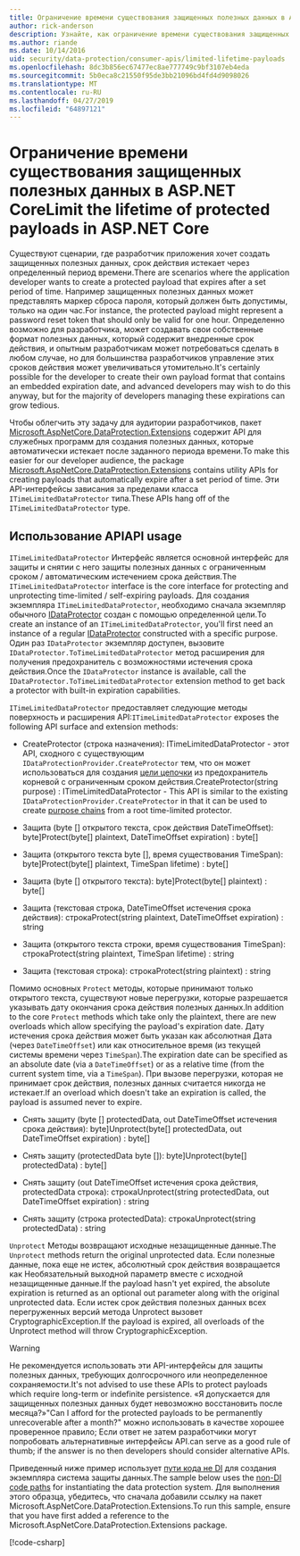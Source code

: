 ```yaml
---
title: Ограничение времени существования защищенных полезных данных в ASP.NET Core
author: rick-anderson
description: Узнайте, как ограничение времени существования защищенных полезных данных, с помощью API защиты данных ASP.NET Core.
ms.author: riande
ms.date: 10/14/2016
uid: security/data-protection/consumer-apis/limited-lifetime-payloads
ms.openlocfilehash: 8dc3b856ec67477ec8ae777749c9bf3107eb4eda
ms.sourcegitcommit: 5b0eca8c21550f95de3bb21096bd4fd4d9098026
ms.translationtype: MT
ms.contentlocale: ru-RU
ms.lasthandoff: 04/27/2019
ms.locfileid: "64897121"
---
```

# <a name="limit-the-lifetime-of-protected-payloads-in-aspnet-core"></a><span data-ttu-id="24506-103">Ограничение времени существования защищенных полезных данных в ASP.NET Core</span><span class="sxs-lookup"><span data-stu-id="24506-103">Limit the lifetime of protected payloads in ASP.NET Core</span></span>

<span data-ttu-id="24506-104">Существуют сценарии, где разработчик приложения хочет создать защищенных полезных данных, срок действия истекает через определенный период времени.</span><span class="sxs-lookup"><span data-stu-id="24506-104">There are scenarios where the application developer wants to create a protected payload that expires after a set period of time.</span></span> <span data-ttu-id="24506-105">Например защищенных полезных данных может представлять маркер сброса пароля, который должен быть допустимы, только на один час.</span><span class="sxs-lookup"><span data-stu-id="24506-105">For instance, the protected payload might represent a password reset token that should only be valid for one hour.</span></span> <span data-ttu-id="24506-106">Определенно возможно для разработчика, может создавать свои собственные формат полезных данных, который содержит внедренные срок действия, и опытным разработчикам может потребоваться сделать в любом случае, но для большинства разработчиков управление этих сроков действия может увеличиваться утомительно.</span><span class="sxs-lookup"><span data-stu-id="24506-106">It's certainly possible for the developer to create their own payload format that contains an embedded expiration date, and advanced developers may wish to do this anyway, but for the majority of developers managing these expirations can grow tedious.</span></span>

<span data-ttu-id="24506-107">Чтобы облегчить эту задачу для аудитории разработчиков, пакет [Microsoft.AspNetCore.DataProtection.Extensions](https://www.nuget.org/packages/Microsoft.AspNetCore.DataProtection.Extensions/) содержит API для служебных программ для создания полезных данных, которые автоматически истекает после заданного периода времени.</span><span class="sxs-lookup"><span data-stu-id="24506-107">To make this easier for our developer audience, the package [Microsoft.AspNetCore.DataProtection.Extensions](https://www.nuget.org/packages/Microsoft.AspNetCore.DataProtection.Extensions/) contains utility APIs for creating payloads that automatically expire after a set period of time.</span></span> <span data-ttu-id="24506-108">Эти API-интерфейсы зависания за пределами класса `ITimeLimitedDataProtector` типа.</span><span class="sxs-lookup"><span data-stu-id="24506-108">These APIs hang off of the `ITimeLimitedDataProtector` type.</span></span>

## <a name="api-usage"></a><span data-ttu-id="24506-109">Использование API</span><span class="sxs-lookup"><span data-stu-id="24506-109">API usage</span></span>

<span data-ttu-id="24506-110">`ITimeLimitedDataProtector` Интерфейс является основной интерфейс для защиты и снятии с него защиты полезных данных с ограниченным сроком / автоматическим истечением срока действия.</span><span class="sxs-lookup"><span data-stu-id="24506-110">The `ITimeLimitedDataProtector` interface is the core interface for protecting and unprotecting time-limited / self-expiring payloads.</span></span> <span data-ttu-id="24506-111">Для создания экземпляра `ITimeLimitedDataProtector`, необходимо сначала экземпляр обычного [IDataProtector](xref:security/data-protection/consumer-apis/overview) создан с помощью определенной цели.</span><span class="sxs-lookup"><span data-stu-id="24506-111">To create an instance of an `ITimeLimitedDataProtector`, you'll first need an instance of a regular [IDataProtector](xref:security/data-protection/consumer-apis/overview) constructed with a specific purpose.</span></span> <span data-ttu-id="24506-112">Один раз `IDataProtector` экземпляр доступен, вызовите `IDataProtector.ToTimeLimitedDataProtector` метод расширения для получения предохранитель с возможностями истечения срока действия.</span><span class="sxs-lookup"><span data-stu-id="24506-112">Once the `IDataProtector` instance is available, call the `IDataProtector.ToTimeLimitedDataProtector` extension method to get back a protector with built-in expiration capabilities.</span></span>

<span data-ttu-id="24506-113">`ITimeLimitedDataProtector` предоставляет следующие методы поверхность и расширения API:</span><span class="sxs-lookup"><span data-stu-id="24506-113">`ITimeLimitedDataProtector` exposes the following API surface and extension methods:</span></span>

* <span data-ttu-id="24506-114">CreateProtector (строка назначения): ITimeLimitedDataProtector - этот API, сходного с существующим `IDataProtectionProvider.CreateProtector` тем, что он может использоваться для создания [цели цепочки](xref:security/data-protection/consumer-apis/purpose-strings) из предохранитель корневой с ограниченным сроком действия.</span><span class="sxs-lookup"><span data-stu-id="24506-114">CreateProtector(string purpose) : ITimeLimitedDataProtector - This API is similar to the existing `IDataProtectionProvider.CreateProtector` in that it can be used to create [purpose chains](xref:security/data-protection/consumer-apis/purpose-strings) from a root time-limited protector.</span></span>

* <span data-ttu-id="24506-115">Защита (byte [] открытого текста, срок действия DateTimeOffset): byte]</span><span class="sxs-lookup"><span data-stu-id="24506-115">Protect(byte[] plaintext, DateTimeOffset expiration) : byte[]</span></span>

* <span data-ttu-id="24506-116">Защита (открытого текста byte [], время существования TimeSpan): byte]</span><span class="sxs-lookup"><span data-stu-id="24506-116">Protect(byte[] plaintext, TimeSpan lifetime) : byte[]</span></span>

* <span data-ttu-id="24506-117">Защита (byte [] открытого текста): byte]</span><span class="sxs-lookup"><span data-stu-id="24506-117">Protect(byte[] plaintext) : byte[]</span></span>

* <span data-ttu-id="24506-118">Защита (текстовая строка, DateTimeOffset истечения срока действия): строка</span><span class="sxs-lookup"><span data-stu-id="24506-118">Protect(string plaintext, DateTimeOffset expiration) : string</span></span>

* <span data-ttu-id="24506-119">Защита (открытого текста строки, время существования TimeSpan): строка</span><span class="sxs-lookup"><span data-stu-id="24506-119">Protect(string plaintext, TimeSpan lifetime) : string</span></span>

* <span data-ttu-id="24506-120">Защита (текстовая строка): строка</span><span class="sxs-lookup"><span data-stu-id="24506-120">Protect(string plaintext) : string</span></span>

<span data-ttu-id="24506-121">Помимо основных `Protect` методы, которые принимают только открытого текста, существуют новые перегрузки, которые разрешается указывать дату окончания срока действия полезных данных.</span><span class="sxs-lookup"><span data-stu-id="24506-121">In addition to the core `Protect` methods which take only the plaintext, there are new overloads which allow specifying the payload's expiration date.</span></span> <span data-ttu-id="24506-122">Дату истечения срока действия может быть указан как абсолютная Дата (через `DateTimeOffset`) или как относительное время (из текущей системы времени через `TimeSpan`).</span><span class="sxs-lookup"><span data-stu-id="24506-122">The expiration date can be specified as an absolute date (via a `DateTimeOffset`) or as a relative time (from the current system time, via a `TimeSpan`).</span></span> <span data-ttu-id="24506-123">При вызове перегрузки, которая не принимает срок действия, полезных данных считается никогда не истекает.</span><span class="sxs-lookup"><span data-stu-id="24506-123">If an overload which doesn't take an expiration is called, the payload is assumed never to expire.</span></span>

* <span data-ttu-id="24506-124">Снять защиту (byte [] protectedData, out DateTimeOffset истечения срока действия): byte]</span><span class="sxs-lookup"><span data-stu-id="24506-124">Unprotect(byte[] protectedData, out DateTimeOffset expiration) : byte[]</span></span>

* <span data-ttu-id="24506-125">Снять защиту (protectedData byte []): byte]</span><span class="sxs-lookup"><span data-stu-id="24506-125">Unprotect(byte[] protectedData) : byte[]</span></span>

* <span data-ttu-id="24506-126">Снять защиту (out DateTimeOffset истечения срока действия, protectedData строка): строка</span><span class="sxs-lookup"><span data-stu-id="24506-126">Unprotect(string protectedData, out DateTimeOffset expiration) : string</span></span>

* <span data-ttu-id="24506-127">Снять защиту (строка protectedData): строка</span><span class="sxs-lookup"><span data-stu-id="24506-127">Unprotect(string protectedData) : string</span></span>

<span data-ttu-id="24506-128">`Unprotect` Методы возвращают исходные незащищенные данные.</span><span class="sxs-lookup"><span data-stu-id="24506-128">The `Unprotect` methods return the original unprotected data.</span></span> <span data-ttu-id="24506-129">Если полезные данные, пока еще не истек, абсолютный срок действия возвращается как Необязательный выходной параметр вместе с исходной незащищенные данные.</span><span class="sxs-lookup"><span data-stu-id="24506-129">If the payload hasn't yet expired, the absolute expiration is returned as an optional out parameter along with the original unprotected data.</span></span> <span data-ttu-id="24506-130">Если истек срок действия полезных данных всех перегруженных версий метода Unprotect вызовет CryptographicException.</span><span class="sxs-lookup"><span data-stu-id="24506-130">If the payload is expired, all overloads of the Unprotect method will throw CryptographicException.</span></span>

>[!WARNING]
> <span data-ttu-id="24506-131">Не рекомендуется использовать эти API-интерфейсы для защиты полезных данных, требующих долгосрочного или неопределенное сохраняемости.</span><span class="sxs-lookup"><span data-stu-id="24506-131">It's not advised to use these APIs to protect payloads which require long-term or indefinite persistence.</span></span> <span data-ttu-id="24506-132">«Я допускается для защищенных полезных данных будет невозможно восстановить после месяца?»</span><span class="sxs-lookup"><span data-stu-id="24506-132">"Can I afford for the protected payloads to be permanently unrecoverable after a month?"</span></span> <span data-ttu-id="24506-133">можно использовать в качестве хорошее проверенное правило; Если ответ не затем разработчики могут попробовать альтернативные интерфейсы API.</span><span class="sxs-lookup"><span data-stu-id="24506-133">can serve as a good rule of thumb; if the answer is no then developers should consider alternative APIs.</span></span>

<span data-ttu-id="24506-134">Приведенный ниже пример использует [пути кода не DI](xref:security/data-protection/configuration/non-di-scenarios) для создания экземпляра система защиты данных.</span><span class="sxs-lookup"><span data-stu-id="24506-134">The sample below uses the [non-DI code paths](xref:security/data-protection/configuration/non-di-scenarios) for instantiating the data protection system.</span></span> <span data-ttu-id="24506-135">Для выполнения этого образца, убедитесь, что сначала добавили ссылку на пакет Microsoft.AspNetCore.DataProtection.Extensions.</span><span class="sxs-lookup"><span data-stu-id="24506-135">To run this sample, ensure that you have first added a reference to the Microsoft.AspNetCore.DataProtection.Extensions package.</span></span>

[!code-csharp[](limited-lifetime-payloads/samples/limitedlifetimepayloads.cs)]
